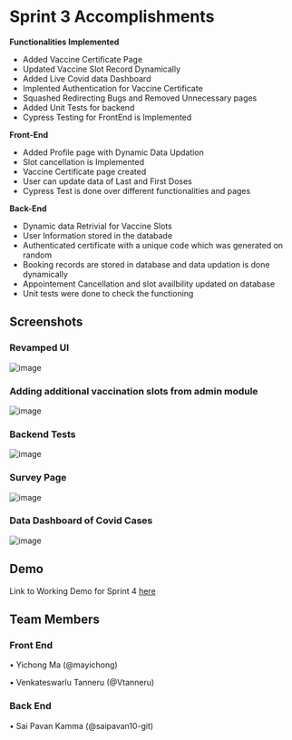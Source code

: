 # Sprint 3 Accomplishments 
**Functionalities Implemented**
* Added Vaccine Certificate Page
* Updated Vaccine Slot Record Dynamically
* Added Live Covid data Dashboard
* Implented Authentication for Vaccine Certificate
* Squashed Redirecting Bugs and Removed Unnecessary pages
* Added Unit Tests for backend
* Cypress Testing for FrontEnd is Implemented

**Front-End**
* Added Profile page with Dynamic Data Updation
* Slot cancellation is Implemented
* Vaccine Certificate page created
* User can update data of Last and First Doses
* Cypress Test is done over different functionalities and pages

**Back-End**
* Dynamic data Retrivial for Vaccine Slots
* User Information stored in the databade
* Authenticated certificate with a unique code which was generated on random
* Booking records are stored in database and data updation is done dynamically
* Appointement Cancellation and slot availbility updated on database
* Unit tests were done to check the functioning 

## **Screenshots**

### Revamped UI
![image](https://user-images.githubusercontent.com/32958525/164362963-401c110c-96da-4ab0-9603-20a534a17521.png)

### Adding additional vaccination slots from admin module
![image](https://user-images.githubusercontent.com/32958525/164363246-c757e0e8-f402-4388-be8f-27b1c48ff784.png)

### Backend Tests
![image](https://user-images.githubusercontent.com/32958525/164363105-dc63ecfb-5a87-4f4b-b121-339126954c37.png)

### Survey Page
![image](https://user-images.githubusercontent.com/32958525/164363433-9e2aaeba-6369-4cd5-a48c-3b77aca4b706.png)

### Data Dashboard of Covid Cases
![image](https://user-images.githubusercontent.com/32958525/164363488-30c1a325-361e-4e29-a78a-b53ed4f2db83.png)
## Demo

Link to Working Demo for Sprint 4 [here](https://github.com/saipavan10-git/COVID-19-Vaccination-Portal/blob/main/Sprint%203/Sprint%203.mp4)

## Team Members

### Front End
• Yichong Ma (@mayichong)

• Venkateswarlu Tanneru (@Vtanneru)

### Back End
• Sai Pavan Kamma (@saipavan10-git)
